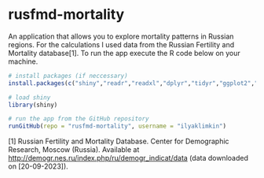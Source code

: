 # rusfmd-mortality
An application that allows you to explore mortality patterns in Russian regions. For the calculations I used data from the Russian Fertility and Mortality database[1]. To run the app execute the R code below on your machine.
``` r
# install packages (if neccessary)
install.packages(c("shiny","readr","readxl","dplyr","tidyr","ggplot2","thematic","bslib","scales"))

# load shiny
library(shiny)

# run the app from the GitHub repository
runGitHub(repo = "rusfmd-mortality", username = "ilyaklimkin")
```
[1] Russian Fertility and Mortality Database. Center for Demographic Research, Moscow (Russia). Available at http://demogr.nes.ru/index.php/ru/demogr_indicat/data (data downloaded on [20-09-2023]).
